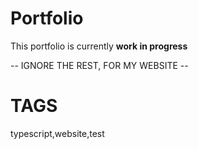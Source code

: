 # Portfolio


This portfolio is currently **work in progress**

-- IGNORE THE REST, FOR MY WEBSITE --

# TAGS
typescript,website,test
